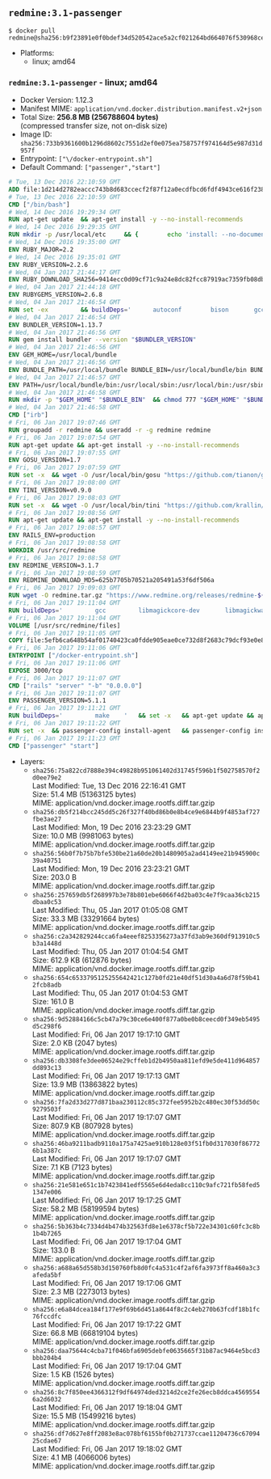 ## `redmine:3.1-passenger`

```console
$ docker pull redmine@sha256:b9f23891e0f0bdef34d520542ace5a2cf021264bd664076f530968cea4497305
```

-	Platforms:
	-	linux; amd64

### `redmine:3.1-passenger` - linux; amd64

-	Docker Version: 1.12.3
-	Manifest MIME: `application/vnd.docker.distribution.manifest.v2+json`
-	Total Size: **256.8 MB (256788604 bytes)**  
	(compressed transfer size, not on-disk size)
-	Image ID: `sha256:733b9361600b1296d8602c7551d2ef0e075ea758757f974164d5e987d31d957f`
-	Entrypoint: `["\/docker-entrypoint.sh"]`
-	Default Command: `["passenger","start"]`

```dockerfile
# Tue, 13 Dec 2016 22:10:59 GMT
ADD file:1d214d2782eaccc743b8d683ccecf2f87f12a0ecdfbcd6fdf4943ce616f23870 in / 
# Tue, 13 Dec 2016 22:10:59 GMT
CMD ["/bin/bash"]
# Wed, 14 Dec 2016 19:29:34 GMT
RUN apt-get update 	&& apt-get install -y --no-install-recommends 		bzip2 		ca-certificates 		libffi-dev 		libgdbm3 		libssl-dev 		libyaml-dev 		procps 		zlib1g-dev 	&& rm -rf /var/lib/apt/lists/*
# Wed, 14 Dec 2016 19:29:35 GMT
RUN mkdir -p /usr/local/etc 	&& { 		echo 'install: --no-document'; 		echo 'update: --no-document'; 	} >> /usr/local/etc/gemrc
# Wed, 14 Dec 2016 19:35:00 GMT
ENV RUBY_MAJOR=2.2
# Wed, 14 Dec 2016 19:35:01 GMT
ENV RUBY_VERSION=2.2.6
# Wed, 04 Jan 2017 21:44:17 GMT
ENV RUBY_DOWNLOAD_SHA256=9414ecc0d09cf71c9a24e8dc82fcc87919ac7359fb08db2791d6c32bfd157339
# Wed, 04 Jan 2017 21:44:18 GMT
ENV RUBYGEMS_VERSION=2.6.8
# Wed, 04 Jan 2017 21:46:54 GMT
RUN set -ex 		&& buildDeps=' 		autoconf 		bison 		gcc 		libbz2-dev 		libgdbm-dev 		libglib2.0-dev 		libncurses-dev 		libreadline-dev 		libxml2-dev 		libxslt-dev 		make 		ruby 		wget 		xz-utils 	' 	&& apt-get update 	&& apt-get install -y --no-install-recommends $buildDeps 	&& rm -rf /var/lib/apt/lists/* 		&& wget -O ruby.tar.xz "https://cache.ruby-lang.org/pub/ruby/${RUBY_MAJOR%-rc}/ruby-$RUBY_VERSION.tar.xz" 	&& echo "$RUBY_DOWNLOAD_SHA256 *ruby.tar.xz" | sha256sum -c - 		&& mkdir -p /usr/src/ruby 	&& tar -xJf ruby.tar.xz -C /usr/src/ruby --strip-components=1 	&& rm ruby.tar.xz 		&& cd /usr/src/ruby 		&& { 		echo '#define ENABLE_PATH_CHECK 0'; 		echo; 		cat file.c; 	} > file.c.new 	&& mv file.c.new file.c 		&& autoconf 	&& ./configure --disable-install-doc --enable-shared 	&& make -j"$(nproc)" 	&& make install 		&& apt-get purge -y --auto-remove $buildDeps 	&& cd / 	&& rm -r /usr/src/ruby 		&& gem update --system "$RUBYGEMS_VERSION"
# Wed, 04 Jan 2017 21:46:54 GMT
ENV BUNDLER_VERSION=1.13.7
# Wed, 04 Jan 2017 21:46:56 GMT
RUN gem install bundler --version "$BUNDLER_VERSION"
# Wed, 04 Jan 2017 21:46:56 GMT
ENV GEM_HOME=/usr/local/bundle
# Wed, 04 Jan 2017 21:46:56 GMT
ENV BUNDLE_PATH=/usr/local/bundle BUNDLE_BIN=/usr/local/bundle/bin BUNDLE_SILENCE_ROOT_WARNING=1 BUNDLE_APP_CONFIG=/usr/local/bundle
# Wed, 04 Jan 2017 21:46:57 GMT
ENV PATH=/usr/local/bundle/bin:/usr/local/sbin:/usr/local/bin:/usr/sbin:/usr/bin:/sbin:/bin
# Wed, 04 Jan 2017 21:46:58 GMT
RUN mkdir -p "$GEM_HOME" "$BUNDLE_BIN" 	&& chmod 777 "$GEM_HOME" "$BUNDLE_BIN"
# Wed, 04 Jan 2017 21:46:58 GMT
CMD ["irb"]
# Fri, 06 Jan 2017 19:07:46 GMT
RUN groupadd -r redmine && useradd -r -g redmine redmine
# Fri, 06 Jan 2017 19:07:54 GMT
RUN apt-get update && apt-get install -y --no-install-recommends 		ca-certificates 		wget 	&& rm -rf /var/lib/apt/lists/*
# Fri, 06 Jan 2017 19:07:55 GMT
ENV GOSU_VERSION=1.7
# Fri, 06 Jan 2017 19:07:59 GMT
RUN set -x 	&& wget -O /usr/local/bin/gosu "https://github.com/tianon/gosu/releases/download/$GOSU_VERSION/gosu-$(dpkg --print-architecture)" 	&& wget -O /usr/local/bin/gosu.asc "https://github.com/tianon/gosu/releases/download/$GOSU_VERSION/gosu-$(dpkg --print-architecture).asc" 	&& export GNUPGHOME="$(mktemp -d)" 	&& gpg --keyserver ha.pool.sks-keyservers.net --recv-keys B42F6819007F00F88E364FD4036A9C25BF357DD4 	&& gpg --batch --verify /usr/local/bin/gosu.asc /usr/local/bin/gosu 	&& rm -r "$GNUPGHOME" /usr/local/bin/gosu.asc 	&& chmod +x /usr/local/bin/gosu 	&& gosu nobody true
# Fri, 06 Jan 2017 19:08:00 GMT
ENV TINI_VERSION=v0.9.0
# Fri, 06 Jan 2017 19:08:03 GMT
RUN set -x 	&& wget -O /usr/local/bin/tini "https://github.com/krallin/tini/releases/download/$TINI_VERSION/tini" 	&& wget -O /usr/local/bin/tini.asc "https://github.com/krallin/tini/releases/download/$TINI_VERSION/tini.asc" 	&& export GNUPGHOME="$(mktemp -d)" 	&& gpg --keyserver ha.pool.sks-keyservers.net --recv-keys 6380DC428747F6C393FEACA59A84159D7001A4E5 	&& gpg --batch --verify /usr/local/bin/tini.asc /usr/local/bin/tini 	&& rm -r "$GNUPGHOME" /usr/local/bin/tini.asc 	&& chmod +x /usr/local/bin/tini 	&& tini -h
# Fri, 06 Jan 2017 19:08:56 GMT
RUN apt-get update && apt-get install -y --no-install-recommends 		imagemagick 		libmysqlclient18 		libpq5 		libsqlite3-0 				bzr 		git 		mercurial 		openssh-client 		subversion 	&& rm -rf /var/lib/apt/lists/*
# Fri, 06 Jan 2017 19:08:57 GMT
ENV RAILS_ENV=production
# Fri, 06 Jan 2017 19:08:58 GMT
WORKDIR /usr/src/redmine
# Fri, 06 Jan 2017 19:08:58 GMT
ENV REDMINE_VERSION=3.1.7
# Fri, 06 Jan 2017 19:08:59 GMT
ENV REDMINE_DOWNLOAD_MD5=625b7705b70521a205491a53f6df506a
# Fri, 06 Jan 2017 19:09:03 GMT
RUN wget -O redmine.tar.gz "https://www.redmine.org/releases/redmine-${REDMINE_VERSION}.tar.gz" 	&& echo "$REDMINE_DOWNLOAD_MD5 redmine.tar.gz" | md5sum -c - 	&& tar -xvf redmine.tar.gz --strip-components=1 	&& rm redmine.tar.gz files/delete.me log/delete.me 	&& mkdir -p tmp/pdf public/plugin_assets 	&& chown -R redmine:redmine ./
# Fri, 06 Jan 2017 19:11:04 GMT
RUN buildDeps=' 		gcc 		libmagickcore-dev 		libmagickwand-dev 		libmysqlclient-dev 		libpq-dev 		libsqlite3-dev 		make 		patch 	' 	&& set -ex 	&& apt-get update && apt-get install -y $buildDeps --no-install-recommends 	&& rm -rf /var/lib/apt/lists/* 	&& bundle install --without development test 	&& for adapter in mysql2 postgresql sqlite3; do 		echo "$RAILS_ENV:" > ./config/database.yml; 		echo "  adapter: $adapter" >> ./config/database.yml; 		bundle install --without development test; 	done 	&& rm ./config/database.yml 	&& apt-get purge -y --auto-remove $buildDeps
# Fri, 06 Jan 2017 19:11:04 GMT
VOLUME [/usr/src/redmine/files]
# Fri, 06 Jan 2017 19:11:05 GMT
COPY file:5efb6ca648b54af01740423ca0fdde905eae0ce732d8f2683c79dcf93e0e86c5 in / 
# Fri, 06 Jan 2017 19:11:06 GMT
ENTRYPOINT ["/docker-entrypoint.sh"]
# Fri, 06 Jan 2017 19:11:06 GMT
EXPOSE 3000/tcp
# Fri, 06 Jan 2017 19:11:07 GMT
CMD ["rails" "server" "-b" "0.0.0.0"]
# Fri, 06 Jan 2017 19:11:07 GMT
ENV PASSENGER_VERSION=5.1.1
# Fri, 06 Jan 2017 19:11:21 GMT
RUN buildDeps=' 		make 	' 	&& set -x 	&& apt-get update && apt-get install -y --no-install-recommends $buildDeps && rm -rf /var/lib/apt/lists/* 	&& gem install passenger --version "$PASSENGER_VERSION" 	&& apt-get purge -y --auto-remove $buildDeps
# Fri, 06 Jan 2017 19:11:22 GMT
RUN set -x 	&& passenger-config install-agent 	&& passenger-config install-standalone-runtime
# Fri, 06 Jan 2017 19:11:23 GMT
CMD ["passenger" "start"]
```

-	Layers:
	-	`sha256:75a822cd7888e394c49828b951061402d31745f596b1f502758570f2d0ee79e2`  
		Last Modified: Tue, 13 Dec 2016 22:16:41 GMT  
		Size: 51.4 MB (51363125 bytes)  
		MIME: application/vnd.docker.image.rootfs.diff.tar.gzip
	-	`sha256:db5f214bcc245dd5c26f327f40bd86b0e8b4ce9e6844b9f4853af727fbe3ae27`  
		Last Modified: Mon, 19 Dec 2016 23:23:29 GMT  
		Size: 10.0 MB (9981063 bytes)  
		MIME: application/vnd.docker.image.rootfs.diff.tar.gzip
	-	`sha256:56b0f7b75b7bfe530be21a60de20b1480905a2ad4149ee21b945900c39a40751`  
		Last Modified: Mon, 19 Dec 2016 23:23:21 GMT  
		Size: 203.0 B  
		MIME: application/vnd.docker.image.rootfs.diff.tar.gzip
	-	`sha256:257659db5f268997b3e78b801ebe6066f4d2ba03c4e7f9caa36cb215dbaa0c53`  
		Last Modified: Thu, 05 Jan 2017 01:05:08 GMT  
		Size: 33.3 MB (33291664 bytes)  
		MIME: application/vnd.docker.image.rootfs.diff.tar.gzip
	-	`sha256:c2a342829244cca6fa4eeef8253356273a37fd3ab9e360df913910c5b3a1448d`  
		Last Modified: Thu, 05 Jan 2017 01:04:54 GMT  
		Size: 612.9 KB (612876 bytes)  
		MIME: application/vnd.docker.image.rootfs.diff.tar.gzip
	-	`sha256:654c6533795125255642421c127b0fd21e40df51d30a4a6d78f59b412fcb8adb`  
		Last Modified: Thu, 05 Jan 2017 01:04:53 GMT  
		Size: 161.0 B  
		MIME: application/vnd.docker.image.rootfs.diff.tar.gzip
	-	`sha256:9d52884166c5cb47a79c30ce6e400f877a0be0b8ceecd0f349eb5495d5c298f6`  
		Last Modified: Fri, 06 Jan 2017 19:17:10 GMT  
		Size: 2.0 KB (2047 bytes)  
		MIME: application/vnd.docker.image.rootfs.diff.tar.gzip
	-	`sha256:db3308fe3dee06524e29cffeb1d2b4950aa811efd9e5de411d964857dd893c13`  
		Last Modified: Fri, 06 Jan 2017 19:17:13 GMT  
		Size: 13.9 MB (13863822 bytes)  
		MIME: application/vnd.docker.image.rootfs.diff.tar.gzip
	-	`sha256:7fa2d33d277d871baa230112c85c372fee5952b2c480ec30f53dd50c9279503f`  
		Last Modified: Fri, 06 Jan 2017 19:17:07 GMT  
		Size: 807.9 KB (807928 bytes)  
		MIME: application/vnd.docker.image.rootfs.diff.tar.gzip
	-	`sha256:46ba9211badb9110a175a7425ae910b128e03f51fb0d317030f867726b1a387c`  
		Last Modified: Fri, 06 Jan 2017 19:17:07 GMT  
		Size: 7.1 KB (7123 bytes)  
		MIME: application/vnd.docker.image.rootfs.diff.tar.gzip
	-	`sha256:21e581e651c1b7423841edf5565e6d4eda8cc110c9afc721fb58fed51347e006`  
		Last Modified: Fri, 06 Jan 2017 19:17:25 GMT  
		Size: 58.2 MB (58199594 bytes)  
		MIME: application/vnd.docker.image.rootfs.diff.tar.gzip
	-	`sha256:5b363b4c7334d4b474b32563fd8e1e6378cf5b722e34301c60fc3c8b1b4b7265`  
		Last Modified: Fri, 06 Jan 2017 19:17:04 GMT  
		Size: 133.0 B  
		MIME: application/vnd.docker.image.rootfs.diff.tar.gzip
	-	`sha256:a688a65d558b3d150760fb8d0fc4a531c4f2af6fa3973ff8a460a3c3afeda5bf`  
		Last Modified: Fri, 06 Jan 2017 19:17:06 GMT  
		Size: 2.3 MB (2273013 bytes)  
		MIME: application/vnd.docker.image.rootfs.diff.tar.gzip
	-	`sha256:e6a84dcea184f177e9f69b6d451a8644f8c2c4eb270b63fcdf18b1fc76fccdfc`  
		Last Modified: Fri, 06 Jan 2017 19:17:22 GMT  
		Size: 66.8 MB (66819104 bytes)  
		MIME: application/vnd.docker.image.rootfs.diff.tar.gzip
	-	`sha256:daa75644c4cba71f046bfa6905debfe0635665f31b87ac9464e5bcd3bbb204b4`  
		Last Modified: Fri, 06 Jan 2017 19:17:04 GMT  
		Size: 1.5 KB (1526 bytes)  
		MIME: application/vnd.docker.image.rootfs.diff.tar.gzip
	-	`sha256:8c7f850ee4366312f9df64974ded3214d2ce2fe26ecb8ddca45695546a2d6032`  
		Last Modified: Fri, 06 Jan 2017 19:18:04 GMT  
		Size: 15.5 MB (15499216 bytes)  
		MIME: application/vnd.docker.image.rootfs.diff.tar.gzip
	-	`sha256:df7d627e8ff2083e8ac078bf6155bf0b271737ccae11204736c6709425cdae67`  
		Last Modified: Fri, 06 Jan 2017 19:18:02 GMT  
		Size: 4.1 MB (4066006 bytes)  
		MIME: application/vnd.docker.image.rootfs.diff.tar.gzip
